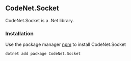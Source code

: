 ## CodeNet.Socket

CodeNet.Socket is a .Net library.

### Installation

Use the package manager [npm](https://www.nuget.org/packages/CodeNet.Socket/) to install CodeNet.Socket

```bash
dotnet add package CodeNet.Socket
```

